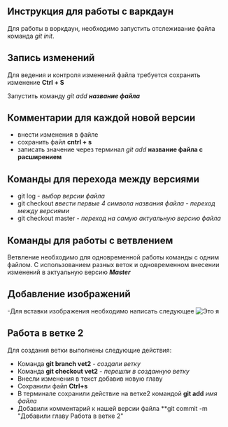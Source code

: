 ## __Инструкция для работы с варкдаун__

Для работы в воркдаун, необходимо запустить отслеживание файла команда *git init*.

## __Запись изменений__

Для ведения и контроля изменений файла требуется сохранить изменение **Ctrl + S**

Запустить команду *git add **название файла***

## __Комментарии для каждой новой версии__

* внести изменения в файле
* сохранить файл **cntrl + s** 
* записать значение через терминал *git add* **название файла с расширением**

## __Команды для перехода между версиями__

* git log - *выбор версии файла*
* git checkout *ввести первые 4 символа названия файла* - *переход между версиями*
* git checkout master - *переход на самую актуальную версию файла*

## **Команды для работы с ветвлением**

Ветвление необходимо для одновременной работы команды с одним файлом. С использованием разных веток и одновременном внесении изменений в актуальную версию _**Master**_ 

## __Добавление изображений__

-Для вставки изображения необходимо написать следующее
![Это я](photo_2022-08-29_17-17-25.jpg)

## **Работа в ветке 2**

Для создания ветки выполнены следующие действия:
* Команда **git branch vet2** - *создали ветку*
* Команда **git checkout vet2** - *перешли в созданную ветку*
* Внесли изменения в текст добавив новую главу
* Сохранили файл **Ctrl+s** 
* В терминале сохранили действие на ветке2 командой **git add** *имя файла* 
* Добавили комментарий к нашей версии файла **git commit -m "Добавили главу Работа в ветке 2"

